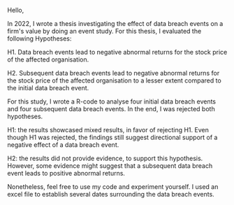 Hello,

In 2022, I wrote a thesis investigating the effect of data breach events on a firm's value by doing an event study.
For this thesis, I evaluated the following Hypotheses:

H1. Data breach events lead to negative abnormal returns for the stock price of the affected organisation.

H2. Subsequent data breach events lead to negative abnormal returns for the stock price of the affected organisation 
    to a lesser extent compared to the initial data breach event. 

For this study, I wrote a R-code to analyse four initial data breach events and four subsequent data breach events.
In the end, I was rejected both hypotheses.

H1: the results showcased mixed results, in favor of rejecting H1. Even though H1 was rejected, the findings still suggest directional support of a negative effect of a data breach event.

H2: the results did not provide evidence, to support this hypothesis. However, some evidence might suggest that a subsequent data breach event leads to positive abnormal returns.

Nonetheless, feel free to use my code and experiment yourself. 
I used an excel file to establish several dates surrounding the data breach events. 
